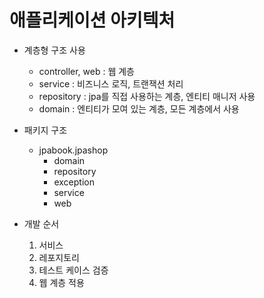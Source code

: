 # 애플리케이션 아키텍처

- 계층형 구조 사용
  - controller, web : 웹 계층
  - service : 비즈니스 로직, 트랜잭션 처리
  - repository : jpa를 직접 사용하는 계층, 엔티티 매니저 사용
  - domain : 엔티티가 모여 있는 계층, 모든 계층에서 사용

- 패키지 구조
  - jpabook.jpashop
    - domain
    - repository
    - exception
    - service
    - web

- 개발 순서
  1. 서비스
  2. 레포지토리
  3. 테스트 케이스 검증
  4. 웹 계층 적용
